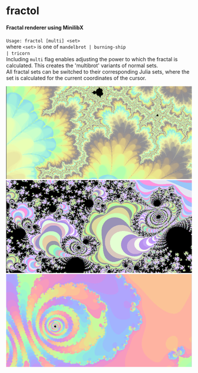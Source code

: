 # fractol
#### Fractal renderer using MinilibX  
<code>Usage: fractol [multi] \<set\></code>  
  where <code>\<set\></code>  is one of <code>mandelbrot | burning-ship | tricorn</code>  
  Including <code>multi</code> flag enables adjusting the power to which the fractal is calculated. This creates the 'multibrot' variants of normal sets.  
  All fractal sets can be switched to their corresponding Julia sets, where the set is calculated for the current coordinates of the cursor.  
 
![](fractol_screencap_01.png)
![](fractol_screencap_02.png)
![](fractol_screencap_03.png)
